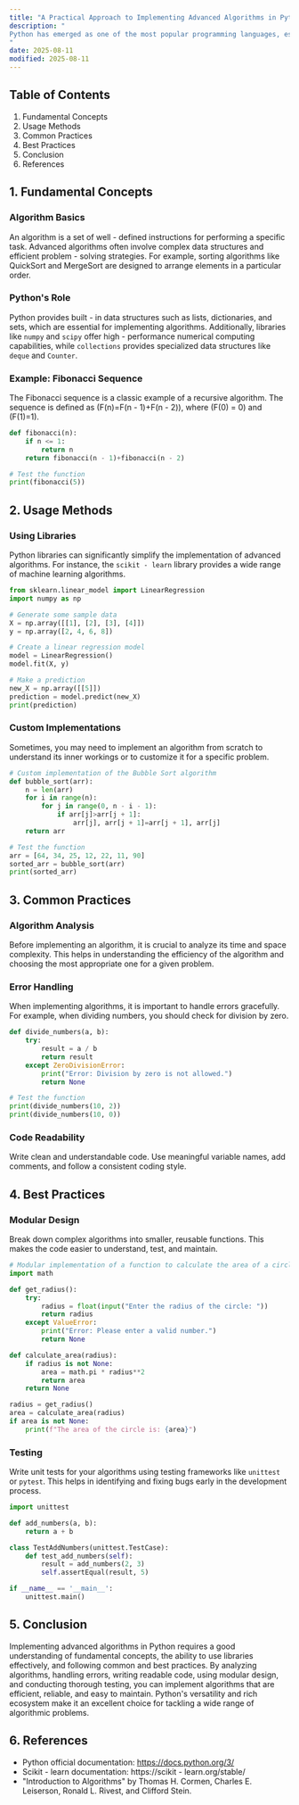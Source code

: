 ```yaml
---
title: "A Practical Approach to Implementing Advanced Algorithms in Python"
description: "
Python has emerged as one of the most popular programming languages, especially in the field of data science, machine learning, and algorithm implementation. Its simplicity, readability, and a vast ecosystem of libraries make it an ideal choice for implementing advanced algorithms. In this blog, we will explore a practical approach to implementing advanced algorithms in Python, covering fundamental concepts, usage methods, common practices, and best practices.
"
date: 2025-08-11
modified: 2025-08-11
---
```


## Table of Contents
1. Fundamental Concepts
2. Usage Methods
3. Common Practices
4. Best Practices
5. Conclusion
6. References

## 1. Fundamental Concepts

### Algorithm Basics
An algorithm is a set of well - defined instructions for performing a specific task. Advanced algorithms often involve complex data structures and efficient problem - solving strategies. For example, sorting algorithms like QuickSort and MergeSort are designed to arrange elements in a particular order.

### Python's Role
Python provides built - in data structures such as lists, dictionaries, and sets, which are essential for implementing algorithms. Additionally, libraries like `numpy` and `scipy` offer high - performance numerical computing capabilities, while `collections` provides specialized data structures like `deque` and `Counter`.

### Example: Fibonacci Sequence
The Fibonacci sequence is a classic example of a recursive algorithm. The sequence is defined as \(F(n)=F(n - 1)+F(n - 2)\), where \(F(0) = 0\) and \(F(1)=1\).

```python
def fibonacci(n):
    if n <= 1:
        return n
    return fibonacci(n - 1)+fibonacci(n - 2)

# Test the function
print(fibonacci(5))
```

## 2. Usage Methods

### Using Libraries
Python libraries can significantly simplify the implementation of advanced algorithms. For instance, the `scikit - learn` library provides a wide range of machine learning algorithms.

```python
from sklearn.linear_model import LinearRegression
import numpy as np

# Generate some sample data
X = np.array([[1], [2], [3], [4]])
y = np.array([2, 4, 6, 8])

# Create a linear regression model
model = LinearRegression()
model.fit(X, y)

# Make a prediction
new_X = np.array([[5]])
prediction = model.predict(new_X)
print(prediction)
```

### Custom Implementations
Sometimes, you may need to implement an algorithm from scratch to understand its inner workings or to customize it for a specific problem.

```python
# Custom implementation of the Bubble Sort algorithm
def bubble_sort(arr):
    n = len(arr)
    for i in range(n):
        for j in range(0, n - i - 1):
            if arr[j]>arr[j + 1]:
                arr[j], arr[j + 1]=arr[j + 1], arr[j]
    return arr

# Test the function
arr = [64, 34, 25, 12, 22, 11, 90]
sorted_arr = bubble_sort(arr)
print(sorted_arr)
```

## 3. Common Practices

### Algorithm Analysis
Before implementing an algorithm, it is crucial to analyze its time and space complexity. This helps in understanding the efficiency of the algorithm and choosing the most appropriate one for a given problem.

### Error Handling
When implementing algorithms, it is important to handle errors gracefully. For example, when dividing numbers, you should check for division by zero.

```python
def divide_numbers(a, b):
    try:
        result = a / b
        return result
    except ZeroDivisionError:
        print("Error: Division by zero is not allowed.")
        return None

# Test the function
print(divide_numbers(10, 2))
print(divide_numbers(10, 0))
```

### Code Readability
Write clean and understandable code. Use meaningful variable names, add comments, and follow a consistent coding style.

## 4. Best Practices

### Modular Design
Break down complex algorithms into smaller, reusable functions. This makes the code easier to understand, test, and maintain.

```python
# Modular implementation of a function to calculate the area of a circle
import math

def get_radius():
    try:
        radius = float(input("Enter the radius of the circle: "))
        return radius
    except ValueError:
        print("Error: Please enter a valid number.")
        return None

def calculate_area(radius):
    if radius is not None:
        area = math.pi * radius**2
        return area
    return None

radius = get_radius()
area = calculate_area(radius)
if area is not None:
    print(f"The area of the circle is: {area}")
```

### Testing
Write unit tests for your algorithms using testing frameworks like `unittest` or `pytest`. This helps in identifying and fixing bugs early in the development process.

```python
import unittest

def add_numbers(a, b):
    return a + b

class TestAddNumbers(unittest.TestCase):
    def test_add_numbers(self):
        result = add_numbers(2, 3)
        self.assertEqual(result, 5)

if __name__ == '__main__':
    unittest.main()
```

## 5. Conclusion
Implementing advanced algorithms in Python requires a good understanding of fundamental concepts, the ability to use libraries effectively, and following common and best practices. By analyzing algorithms, handling errors, writing readable code, using modular design, and conducting thorough testing, you can implement algorithms that are efficient, reliable, and easy to maintain. Python's versatility and rich ecosystem make it an excellent choice for tackling a wide range of algorithmic problems.

## 6. References
- Python official documentation: https://docs.python.org/3/
- Scikit - learn documentation: https://scikit - learn.org/stable/
- "Introduction to Algorithms" by Thomas H. Cormen, Charles E. Leiserson, Ronald L. Rivest, and Clifford Stein.